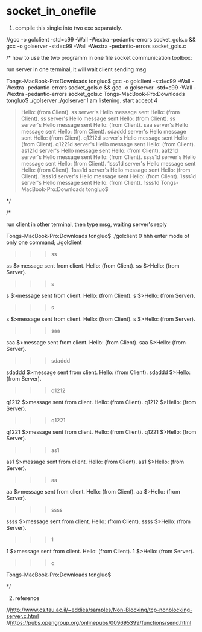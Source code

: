 # socket_in_onefile

1. compile this single into two exe separately.

//gcc   -o golclient  -std=c99 -Wall  -Wextra -pedantic-errors socket_gols.c &&  gcc   -o golserver  -std=c99 -Wall  -Wextra -pedantic-errors socket_gols.c 


/*
how to use the two programm in one file socket communication toolbox:

run server in one terminal, it will wait client sending msg


Tongs-MacBook-Pro:Downloads tongluo$ gcc   -o golclient  -std=c99 -Wall  -Wextra -pedantic-errors socket_gols.c &&  gcc   -o golserver  -std=c99 -Wall  -Wextra -pedantic-errors socket_gols.c 
Tongs-MacBook-Pro:Downloads tongluo$ ./golserver
./golserver
 I am listening.
start accept
4
>Hello:  (from Client). ss
>server's Hello message sent
>Hello:  (from Client). ss
>server's Hello message sent
>Hello:  (from Client). ss
>server's Hello message sent
>Hello:  (from Client). saa
>server's Hello message sent
>Hello:  (from Client). sdaddd
>server's Hello message sent
>Hello:  (from Client). q1212d
>server's Hello message sent
>Hello:  (from Client). q1221d
>server's Hello message sent
>Hello:  (from Client). as121d
>server's Hello message sent
>Hello:  (from Client). aa121d
>server's Hello message sent
>Hello:  (from Client). ssss1d
>server's Hello message sent
>Hello:  (from Client). 1sss1d
>server's Hello message sent
>Hello:  (from Client). 1sss1d
>server's Hello message sent
>Hello:  (from Client). 1sss1d
>server's Hello message sent
>Hello:  (from Client). 1sss1d
>server's Hello message sent
>Hello:  (from Client). 1sss1d
Tongs-MacBook-Pro:Downloads tongluo$ 

*/

/*

run client in other terminal, then type msg, waiting server's reply


Tongs-MacBook-Pro:Downloads tongluo$ ./golclient 0 hhh
 enter mode of only one command;
./golclient
>>>ss

ss
$>message sent from client. Hello:  (from Client). ss
$>Hello:  (from Server). 
>>>s

s
$>message sent from client. Hello:  (from Client). s
$>Hello:  (from Server). 
>>>s

s
$>message sent from client. Hello:  (from Client). s
$>Hello:  (from Server). 
>>>saa

saa
$>message sent from client. Hello:  (from Client). saa
$>Hello:  (from Server). 
>>>sdaddd

sdaddd
$>message sent from client. Hello:  (from Client). sdaddd
$>Hello:  (from Server). 
>>>q1212

q1212
$>message sent from client. Hello:  (from Client). q1212
$>Hello:  (from Server). 
>>>q1221

q1221
$>message sent from client. Hello:  (from Client). q1221
$>Hello:  (from Server). 
>>>as1

as1
$>message sent from client. Hello:  (from Client). as1
$>Hello:  (from Server). 
>>>aa

aa
$>message sent from client. Hello:  (from Client). aa
$>Hello:  (from Server). 
>>>ssss

ssss
$>message sent from client. Hello:  (from Client). ssss
$>Hello:  (from Server). 
>>>1

1
$>message sent from client. Hello:  (from Client). 1
$>Hello:  (from Server). 
>>>q

Tongs-MacBook-Pro:Downloads tongluo$ 

*/

2. reference

//http://www.cs.tau.ac.il/~eddiea/samples/Non-Blocking/tcp-nonblocking-server.c.html
//https://pubs.opengroup.org/onlinepubs/009695399/functions/send.html
